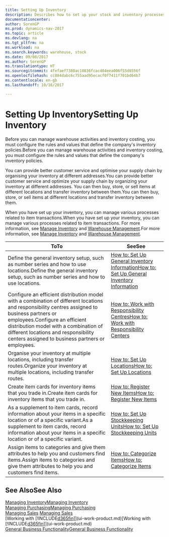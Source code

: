 ```yaml
---
title: Setting Up Inventory
description: Describes how to set up your stock and inventory processes, including transfer routes and locations, such as warehouses.
documentationcenter: 
author: SorenGP
ms.prod: dynamics-nav-2017
ms.topic: article
ms.devlang: na
ms.tgt_pltfrm: na
ms.workload: na
ms.search.keywords: warehouse, stock
ms.date: 09/08/2017
ms.author: SorenGP
ms.translationtype: HT
ms.sourcegitcommit: 4fefaef7380ac10836fcac404eea006f55d8556f
ms.openlocfilehash: cc884dabc6c755aad95ecacf0f7411f701bd64b7
ms.contentlocale: en-gb
ms.lasthandoff: 10/16/2017

---
```

# <a name="setting-up-inventory"></a><span data-ttu-id="56b2c-103">Setting Up Inventory</span><span class="sxs-lookup"><span data-stu-id="56b2c-103">Setting Up Inventory</span></span>
<span data-ttu-id="56b2c-104">Before you can manage warehouse activities and inventory costing, you must configure the rules and values that define the company's inventory policies.</span><span class="sxs-lookup"><span data-stu-id="56b2c-104">Before you can manage warehouse activities and inventory costing, you must configure the rules and values that define the company's inventory policies.</span></span>

<span data-ttu-id="56b2c-105">You can provide better customer service and optimise your supply chain by organising your inventory at different addresses.</span><span class="sxs-lookup"><span data-stu-id="56b2c-105">You can provide better customer service and optimize your supply chain by organizing your inventory at different addresses.</span></span> <span data-ttu-id="56b2c-106">You can then buy, store, or sell items at different locations and transfer inventory between them.</span><span class="sxs-lookup"><span data-stu-id="56b2c-106">You can then buy, store, or sell items at different locations and transfer inventory between them.</span></span>

<span data-ttu-id="56b2c-107">When you have set up your inventory, you can manage various processes related to item transactions.</span><span class="sxs-lookup"><span data-stu-id="56b2c-107">When you have set up your inventory, you can manage various processes related to item transactions.</span></span> <span data-ttu-id="56b2c-108">For more information, see [Manage Inventory](inventory-manage-inventory.md) and [Warehouse Management](warehouse-manage-warehouse.md).</span><span class="sxs-lookup"><span data-stu-id="56b2c-108">For more information, see [Manage Inventory](inventory-manage-inventory.md) and [Warehouse Management](warehouse-manage-warehouse.md).</span></span>

| <span data-ttu-id="56b2c-109">To</span><span class="sxs-lookup"><span data-stu-id="56b2c-109">To</span></span> | <span data-ttu-id="56b2c-110">See</span><span class="sxs-lookup"><span data-stu-id="56b2c-110">See</span></span> |
| --- | --- |
| <span data-ttu-id="56b2c-111">Define the general inventory setup, such as number series and how to use locations.</span><span class="sxs-lookup"><span data-stu-id="56b2c-111">Define the general inventory setup, such as number series and how to use locations.</span></span> |[<span data-ttu-id="56b2c-112">How to: Set Up General Inventory Information</span><span class="sxs-lookup"><span data-stu-id="56b2c-112">How to: Set Up General Inventory Information</span></span>](inventory-how-setup-general.md) |
|<span data-ttu-id="56b2c-113">Configure an efficient distribution model with a combination of different locations and responsibility centres assigned to business partners or employees.</span><span class="sxs-lookup"><span data-stu-id="56b2c-113">Configure an efficient distribution model with a combination of different locations and responsibility centers assigned to business partners or employees.</span></span>|[<span data-ttu-id="56b2c-114">How to: Work with Responsibility Centres</span><span class="sxs-lookup"><span data-stu-id="56b2c-114">How to: Work with Responsibility Centers</span></span>](inventory-responsibility-centers.md)|
| <span data-ttu-id="56b2c-115">Organise your inventory at multiple locations, including transfer routes.</span><span class="sxs-lookup"><span data-stu-id="56b2c-115">Organize your inventory at multiple locations, including transfer routes.</span></span> |[<span data-ttu-id="56b2c-116">How to: Set Up Locations</span><span class="sxs-lookup"><span data-stu-id="56b2c-116">How to: Set Up Locations</span></span>](inventory-how-register-new-items.md) |
| <span data-ttu-id="56b2c-117">Create item cards for inventory items that you trade in.</span><span class="sxs-lookup"><span data-stu-id="56b2c-117">Create item cards for inventory items that you trade in.</span></span> |[<span data-ttu-id="56b2c-118">How to: Register New Items</span><span class="sxs-lookup"><span data-stu-id="56b2c-118">How to: Register New Items</span></span>](inventory-how-register-new-items.md) |
|<span data-ttu-id="56b2c-119">As a supplement to item cards, record information about your items in a specific location or of a specific variant.</span><span class="sxs-lookup"><span data-stu-id="56b2c-119">As a supplement to item cards, record information about your items in a specific location or of a specific variant.</span></span>|[<span data-ttu-id="56b2c-120">How to: Set Up Stockkeeping Units</span><span class="sxs-lookup"><span data-stu-id="56b2c-120">How to: Set Up Stockkeeping Units</span></span>](inventory-how-to-set-up-stockkeeping-units.md)|
| <span data-ttu-id="56b2c-121">Assign items to categories and give them attributes to help you and customers find items.</span><span class="sxs-lookup"><span data-stu-id="56b2c-121">Assign items to categories and give them attributes to help you and customers find items.</span></span> |[<span data-ttu-id="56b2c-122">How to: Categorize Items</span><span class="sxs-lookup"><span data-stu-id="56b2c-122">How to: Categorize Items</span></span>](inventory-how-categorize-items.md) |

## <a name="see-also"></a><span data-ttu-id="56b2c-123">See Also</span><span class="sxs-lookup"><span data-stu-id="56b2c-123">See Also</span></span>
[<span data-ttu-id="56b2c-124">Managing Inventory</span><span class="sxs-lookup"><span data-stu-id="56b2c-124">Managing Inventory</span></span>](inventory-manage-inventory.md)  
[<span data-ttu-id="56b2c-125">Managing Purchasing</span><span class="sxs-lookup"><span data-stu-id="56b2c-125">Managing Purchasing</span></span>](purchasing-manage-purchasing.md)  
<span data-ttu-id="56b2c-126">[Managing Sales](sales-manage-sales.md)  </span><span class="sxs-lookup"><span data-stu-id="56b2c-126">[Managing Sales](sales-manage-sales.md)  </span></span>  
<span data-ttu-id="56b2c-127">[Working with [!INCLUDE[d365fin](includes/d365fin_md.md)]](ui-work-product.md)</span><span class="sxs-lookup"><span data-stu-id="56b2c-127">[Working with [!INCLUDE[d365fin](includes/d365fin_md.md)]](ui-work-product.md)</span></span>  
[<span data-ttu-id="56b2c-128">General Business Functionality</span><span class="sxs-lookup"><span data-stu-id="56b2c-128">General Business Functionality</span></span>](ui-across-business-areas.md)

